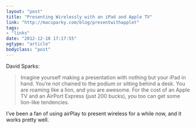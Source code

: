 ```yaml
---
layout: "post"
title: "Presenting Wirelessly with an iPad and Apple TV"
link: "http://macsparky.com/blog/presentwithapplet"
tags: 
- "links"
date: "2012-12-18 17:17:55"
ogtype: "article"
bodyclass: "post"
---
```


David Sparks:

> Imagine yourself making a presentation with nothing but your iPad in hand. You’re not chained to the podium or sitting behind a desk. You are roaming like a lion, and you are awesome. For the cost of an Apple TV and an AirPort Express (just 200 bucks), you too can get some lion-like tendencies.

I’ve been a fan of using airPlay to present wireless for a while now, and it works pretty well.